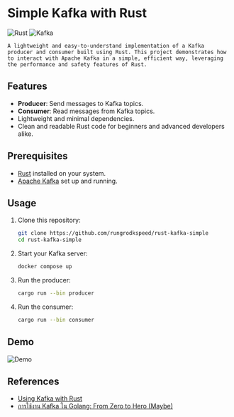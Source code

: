 # Simple Kafka with Rust
![Rust](https://img.shields.io/badge/Rust-🦀-orange?style=for-the-badge)
![Kafka](https://img.shields.io/badge/Kafka-🔗-black?style=for-the-badge)


    A lightweight and easy-to-understand implementation of a Kafka producer and consumer built using Rust. This project demonstrates how to interact with Apache Kafka in a simple, efficient way, leveraging the performance and safety features of Rust.

## Features

- **Producer**: Send messages to Kafka topics.
- **Consumer**: Read messages from Kafka topics.
- Lightweight and minimal dependencies.
- Clean and readable Rust code for beginners and advanced developers alike.

## Prerequisites

- [Rust](https://www.rust-lang.org/) installed on your system.
- [Apache Kafka](https://kafka.apache.org/) set up and running.

## Usage

1. Clone this repository:
   ```bash
   git clone https://github.com/rungrodkspeed/rust-kafka-simple
   cd rust-kafka-simple
    ```

2. Start your Kafka server:
    ```bash
    docker compose up
    ```

3. Run the producer:
    ```bash
    cargo run --bin producer
    ```

4. Run the consumer:
    ```bash
    cargo run --bin consumer
    ```

## Demo

![Demo](media/demo.gif)


## References

- [Using Kafka with Rust](https://www.arroyo.dev/blog/using-kafka-with-rust)
- [การใช้งาน Kafka ใน Golang: From Zero to Hero (Maybe)](https://medium.com/@rayato159/%E0%B8%81%E0%B8%B2%E0%B8%A3%E0%B9%83%E0%B8%8A%E0%B9%89%E0%B8%87%E0%B8%B2%E0%B8%99-kafka-%E0%B9%83%E0%B8%99-golang-%E0%B8%88%E0%B8%B2%E0%B8%81-zero-to-hero-maybe-a9538720ca75)